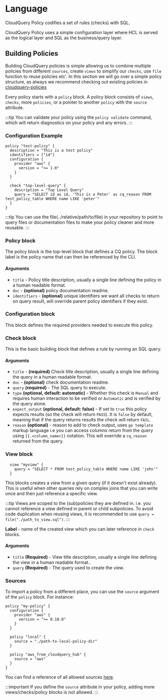 # Language

CloudQuery Policy codifies a set of rules (checks) with SQL.

CloudQuery Policy uses a simple configuration layer where HCL is served as the logical layer and SQL as the business/query layer.

## Building Policies

Building CloudQuery policies is simple allowing us to combine multiple policies from different `sources`, create `views` to simplify our `checks`, use `file` function to reuse policies etc'. In this section we will go over a simple policy structure, as always we recommend checking out existing policies in [cloudquery-policies](https://github.com/cloudquery-policies)

Every policy starts with a `policy` block. A policy block consists of `views`, `checks`, more `policies`, or a pointer to another `policy` with the `source` attribute.

:::tip
You can validate your policy using the `policy validate` command, which will return diagnostics on your policy and any errors.
:::

### Configuration Example

```hcl
policy "test-policy" {
  description = "This is a test policy"
  identifiers = ["id"]
  configuration {
    provider "aws" {
      version = ">= 1.0"
    }
  }

  check "top-level-query" {
    description = "Top Level Query"
    query = "SELECT id as id, 'This is a Peter` as cq_reason FROM test_policy_table WHERE name LIKE 'peter'"
  }
}
```

:::tip
You can use the file(../relative/path/to/file) in your repository to point to query files or documentation files to make your policy cleaner and more reusable.
:::

### Policy block

The policy block is the top-level block that defines a CQ policy. The block label is the policy name that can then be referenced by the CLI.

#### Arguments

- `title` - Policy title description, usually a single line defining the policy in a human readable format.
- `doc` - **(optional)** policy documentation readme.
- `identifiers` - **(optional)** unique identifiers we want all checks to return on query result, will override parent policy identifiers if they exist.

### Configuration block

This block defines the required providers needed to execute this policy.

### Check block

This is the basic building block that defines a rule by running an SQL query.

#### Arguments

- `title` - **(required)** Check title description, usually a single line defining the query in a human readable format.
- `doc` - **(optional)** check documentation readme.
- `query` **(required)** - The SQL query to execute.
- `type` **(optional, default: automatic)** - Whether this check is `Manual` and requires human interaction to be verified or `Automatic` and is verified by the query alone.
- `expect_output` **(optional, default: false)** - If set to `true` this policy expects results (so the check will return `PASS`). It is `false` by default, meaning that if the query returns results the check will return `FAIL`.
- `reason` **(optional)** - reason to add to check output, uses `go template` markup language i.e you can access columns return from the query using `{{.<column_name>}}` notation. This will override a `cq_reason` returned from the query.

### View block

```hcl
  view "myview" {
    query = "SELECT * FROM test_policy_table WHERE name LIKE 'john'"
  }
```

This blocks creates a view from a given query (if it doesn't exist already). This is useful when other queries rely on complex joins that you can write once and then just reference a specific view.

:::tip
Views are scoped to the (sub)policies they are defined in.  i.e. you cannot reference a view defined in parent
or child subpolicies. To avoid code duplication when reusing views, it is recommended to use `query = file("./path_to_view.sql")`.
:::

**Label** - name of the created view which you can later reference in `check` blocks.

#### Arguments

- `title` **(Required)** - View title description, usually a single line defining the view in a human readable format..
- `query` **(Required)** - The query used to create the view.

### Sources

To import a policy from a different place, you can use the `source` argument of the `policy` block.
For instance:

```hcl
policy "my-policy" {
  configuration {
    provider "aws" {
      version = ">= 0.10.0"
    }
  }
  
  policy "local" {
    source = "./path-to-local-policy-dir"
  }

  policy "aws_from_cloudquery_hub" {
    source = "aws"
  }
}
```

You can find a reference of all allowed sources [here](https://docs.cloudquery.io/docs/cli/policy/sources).

:::important
If you define the `source` attribute in your policy, adding more views/checks/policy blocks is not allowed.
:::
